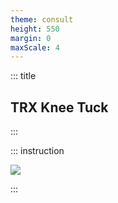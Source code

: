 ```yaml
---
theme: consult
height: 550
margin: 0
maxScale: 4
---
```

<!-- slide template="[[gym-ex]]" -->

::: title
## TRX Knee Tuck 
:::

::: instruction

![](https://thumbs.gfycat.com/ValuableConventionalAztecant-size_restricted.gif)

:::